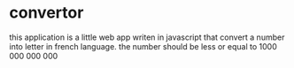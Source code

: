 # convertor

this application is a little web app writen in javascript that convert a number into letter in french language.
the number should be less or equal to 1000 000 000 000
